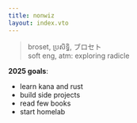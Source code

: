 ```yaml
---
title: nonwiz
layout: index.vto
---
```


> broset, ប្រសិទ្ធិ, ブロセト  
> soft eng, atm: exploring radicle 

**2025 goals**: 
- learn kana and rust
- build side projects
- read few books
- start homelab
